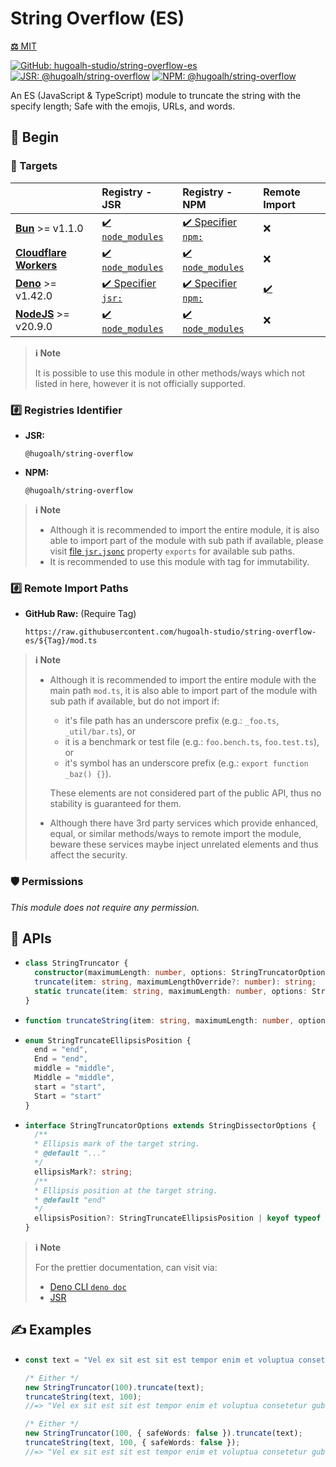 # String Overflow (ES)

[**⚖️** MIT](./LICENSE.md)

[![GitHub: hugoalh-studio/string-overflow-es](https://img.shields.io/github/v/release/hugoalh-studio/string-overflow-es?label=hugoalh-studio/string-overflow-es&labelColor=181717&logo=github&logoColor=ffffff&sort=semver&style=flat "GitHub: hugoalh-studio/string-overflow-es")](https://github.com/hugoalh-studio/string-overflow-es)
[![JSR: @hugoalh/string-overflow](https://img.shields.io/jsr/v/@hugoalh/string-overflow?label=JSR%20@hugoalh/string-overflow&labelColor=F7DF1E&logoColor=000000&style=flat "JSR: @hugoalh/string-overflow")](https://jsr.io/@hugoalh/string-overflow)
[![NPM: @hugoalh/string-overflow](https://img.shields.io/npm/v/@hugoalh/string-overflow?label=@hugoalh/string-overflow&labelColor=CB3837&logo=npm&logoColor=ffffff&style=flat "NPM: @hugoalh/string-overflow")](https://www.npmjs.com/package/@hugoalh/string-overflow)

An ES (JavaScript & TypeScript) module to truncate the string with the specify length; Safe with the emojis, URLs, and words.

## 🔰 Begin

### 🎯 Targets

|  | **Registry - JSR** | **Registry - NPM** | **Remote Import** |
|:--|:--|:--|:--|
| **[Bun](https://bun.sh/)** >= v1.1.0 | [✔️ `node_modules`](https://jsr.io/docs/npm-compatibility) | [✔️ Specifier `npm:`](https://bun.sh/docs/runtime/autoimport) | ❌ |
| **[Cloudflare Workers](https://workers.cloudflare.com/)** | [✔️ `node_modules`](https://jsr.io/docs/with/cloudflare-workers) | [✔️ `node_modules`](https://docs.npmjs.com/using-npm-packages-in-your-projects) | ❌ |
| **[Deno](https://deno.land/)** >= v1.42.0 | [✔️ Specifier `jsr:`](https://jsr.io/docs/with/deno) | [✔️ Specifier `npm:`](https://docs.deno.com/runtime/manual/node/npm_specifiers) | [✔️](https://docs.deno.com/runtime/manual/basics/modules/#remote-import) |
| **[NodeJS](https://nodejs.org/)** >= v20.9.0 | [✔️ `node_modules`](https://jsr.io/docs/with/node) | [✔️ `node_modules`](https://docs.npmjs.com/using-npm-packages-in-your-projects) | ❌ |

> **ℹ️ Note**
>
> It is possible to use this module in other methods/ways which not listed in here, however it is not officially supported.

### #️⃣ Registries Identifier

- **JSR:**
  ```
  @hugoalh/string-overflow
  ```
- **NPM:**
  ```
  @hugoalh/string-overflow
  ```

> **ℹ️ Note**
>
> - Although it is recommended to import the entire module, it is also able to import part of the module with sub path if available, please visit [file `jsr.jsonc`](./jsr.jsonc) property `exports` for available sub paths.
> - It is recommended to use this module with tag for immutability.

### #️⃣ Remote Import Paths

- **GitHub Raw:** (Require Tag)
  ```
  https://raw.githubusercontent.com/hugoalh-studio/string-overflow-es/${Tag}/mod.ts
  ```

> **ℹ️ Note**
>
> - Although it is recommended to import the entire module with the main path `mod.ts`, it is also able to import part of the module with sub path if available, but do not import if:
>
>   - it's file path has an underscore prefix (e.g.: `_foo.ts`, `_util/bar.ts`), or
>   - it is a benchmark or test file (e.g.: `foo.bench.ts`, `foo.test.ts`), or
>   - it's symbol has an underscore prefix (e.g.: `export function _baz() {}`).
>
>   These elements are not considered part of the public API, thus no stability is guaranteed for them.
> - Although there have 3rd party services which provide enhanced, equal, or similar methods/ways to remote import the module, beware these services maybe inject unrelated elements and thus affect the security.

### 🛡️ Permissions

*This module does not require any permission.*

## 🧩 APIs

- ```ts
  class StringTruncator {
    constructor(maximumLength: number, options: StringTruncatorOptions = {}): StringTruncator;
    truncate(item: string, maximumLengthOverride?: number): string;
    static truncate(item: string, maximumLength: number, options: StringTruncatorOptions = {}): string;
  }
  ```
- ```ts
  function truncateString(item: string, maximumLength: number, options: StringTruncatorOptions = {}): string;
  ```
- ```ts
  enum StringTruncateEllipsisPosition {
    end = "end",
    End = "end",
    middle = "middle",
    Middle = "middle",
    start = "start",
    Start = "start"
  }
  ```
- ```ts
  interface StringTruncatorOptions extends StringDissectorOptions {
    /**
    * Ellipsis mark of the target string.
    * @default "..."
    */
    ellipsisMark?: string;
    /**
    * Ellipsis position at the target string.
    * @default "end"
    */
    ellipsisPosition?: StringTruncateEllipsisPosition | keyof typeof StringTruncateEllipsisPosition;
  }
  ```

> **ℹ️ Note**
>
> For the prettier documentation, can visit via:
>
> - [Deno CLI `deno doc`](https://deno.land/manual/tools/documentation_generator)
> - [JSR](https://jsr.io/@hugoalh/string-overflow)

## ✍️ Examples

- ```ts
  const text = "Vel ex sit est sit est tempor enim et voluptua consetetur gubergren gubergren ut. Amet dolores sit. Duo iriure vel dolore illum diam. Ea vero diam diam tincidunt molestie elitr te sed nisl ut vulputate tincidunt accusam sit sed. Amet sea dolore rebum amet accusam labore dolor no sadipscing labore. Sit erat sit sed voluptua tempor sit ea dolor et.";

  /* Either */
  new StringTruncator(100).truncate(text);
  truncateString(text, 100);
  //=> "Vel ex sit est sit est tempor enim et voluptua consetetur gubergren gubergren ut. Amet dolores ..."

  /* Either */
  new StringTruncator(100, { safeWords: false }).truncate(text);
  truncateString(text, 100, { safeWords: false });
  //=> "Vel ex sit est sit est tempor enim et voluptua consetetur gubergren gubergren ut. Amet dolores si..."
  ```
